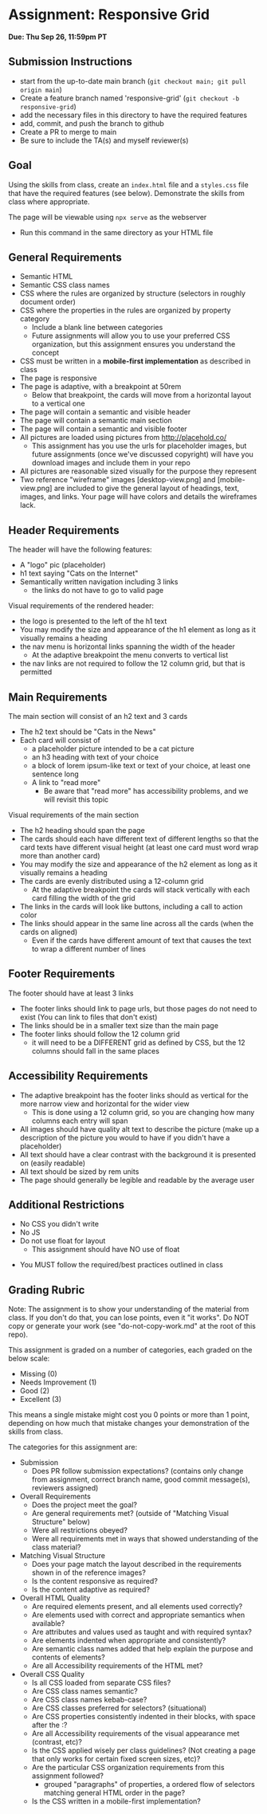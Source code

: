 # Assignment: Responsive Grid

**Due: Thu Sep 26, 11:59pm PT**

## Submission Instructions

* start from the up-to-date main branch (`git checkout main; git pull origin main`)
* Create a feature branch named 'responsive-grid' (`git checkout -b responsive-grid`)
* add the necessary files in this directory to have the required features
* add, commit, and push the branch to github
* Create a PR to merge to main
* Be sure to include the TA(s) and myself reviewer(s)

## Goal

Using the skills from class, create an `index.html` file and a `styles.css` file that have the required features (see below).  Demonstrate the skills from class where appropriate.

The page will be viewable using `npx serve` as the webserver
- Run this command in the same directory as your HTML file

## General Requirements

- Semantic HTML
- Semantic CSS class names 
- CSS where the rules are organized by structure (selectors in roughly document order)
- CSS where the properties in the rules are organized by property category
  - Include a blank line between categories
  - Future assignments will allow you to use your preferred CSS organization, but this assignment ensures you understand the concept
- CSS must be written in a **mobile-first implementation** as described in class
- The page is responsive
- The page is adaptive, with a breakpoint at 50rem
  - Below that breakpoint, the cards will move from a horizontal layout to a vertical one
- The page will contain a semantic and visible header
- The page will contain a semantic main section
- The page will contain a semantic and visible footer
- All pictures are loaded using pictures from http://placehold.co/
    - This assignment has you use the urls for placeholder images, but future assignments (once we've discussed copyright) will have you download images and include them in your repo
- All pictures are reasonable sized visually for the purpose they represent
- Two reference "wireframe" images [desktop-view.png] and [mobile-view.png] are included to give the general layout of headings, text, images, and links.  Your page will have colors and details the wireframes lack.

## Header Requirements

The header will have the following features:
- A "logo" pic (placeholder)
- h1 text saying "Cats on the Internet"
- Semantically written navigation including 3 links
  - the links do not have to go to valid page

Visual requirements of the rendered header:
- the logo is presented to the left of the h1 text
- You may modify the size and appearance of the h1 element as long as it visually remains a heading
- the nav menu is horizontal links spanning the width of the header
  - At the adaptive breakpoint the menu converts to vertical list
- the nav links are not required to follow the 12 column grid, but that is permitted

## Main Requirements

The main section will consist of an h2 text and 3 cards
- The h2 text should be "Cats in the News"
- Each card will consist of 
  - a placeholder picture intended to be a cat picture
  - an h3 heading with text of your choice
  - a block of lorem ipsum-like text or text of your choice, at least one sentence long
  - A link to "read more"
    - Be aware that "read more" has accessibility problems, and we will revisit this topic

Visual requirements of the main section
- The h2 heading should span the page
- The cards should each have different text of different lengths so that the card texts have different visual height (at least one card must word wrap more than another card)
- You may modify the size and appearance of the h2 element as long as it visually remains a heading
- The cards are evenly distributed using a 12-column grid
  - At the adaptive breakpoint the cards will stack vertically with each card filling the width of the grid
- The links in the cards will look like buttons, including a call to action color
- The links should appear in the same line across all the cards (when the cards on aligned)
    - Even if the cards have different amount of text that causes the text to wrap a different number of lines

## Footer Requirements

The footer should have at least 3 links
- The footer links should link to page urls, but those pages do not need to exist (You can link to files that don't exist)
- The links should be in a smaller text size than the main page
- The footer links should follow the 12 column grid
  - it will need to be a DIFFERENT grid as defined by CSS, but the 12 columns should fall in the same places

## Accessibility Requirements
- The adaptive breakpoint has the footer links should as vertical for the more narrow view and horizontal for the wider view
    - This is done using a 12 column grid, so you are changing how many columns each entry will span
- All images should have quality alt text to describe the picture (make up a description of the picture you would to have if you didn't have a placeholder)
- All text should have a clear contrast with the background it is presented on (easily readable)
- All text should be sized by rem units
- The page should generally be legible and readable by the average user

## Additional Restrictions
- No CSS you didn't write
- No JS
- Do not use float for layout
    - This assignment should have NO use of float
* You MUST follow the required/best practices outlined in class

## Grading Rubric

Note: The assignment is to show your understanding of the material from class.  If you don't do that, you can lose points, even it "it works".  Do NOT copy or generate your work (see "do-not-copy-work.md" at the root of this repo).

This assignment is graded on a number of categories, each graded on the below scale:
- Missing (0)
- Needs Improvement (1)
- Good (2)
- Excellent (3)

This means a single mistake might cost you 0 points or more than 1 point, depending on how much that mistake changes your demonstration of the skills from class.

The categories for this assignment are:
- Submission
    - Does PR follow submission expectations?  (contains only change from assignment, correct branch name, good commit message(s), reviewers assigned)
- Overall Requirements
    - Does the project meet the goal?
    - Are general requirements met? (outside of "Matching Visual Structure" below)
    - Were all restrictions obeyed?
    - Were all requirements met in ways that showed understanding of the class material?
- Matching Visual Structure
    - Does your page match the layout described in the requirements shown in of the reference images?
    - Is the content responsive as required?
    - Is the content adaptive as required?
- Overall HTML Quality
    - Are required elements present, and all elements used correctly?
    - Are elements used with correct and appropriate semantics when available?
    - Are attributes and values used as taught and with required syntax?
    - Are elements indented when appropriate and consistently?
    - Are semantic class names added that help explain the purpose and contents of elements?
    - Are all Accessibility requirements of the HTML met?
- Overall CSS Quality
    - Is all CSS loaded from separate CSS files?
    - Are CSS class names semantic?
    - Are CSS class names kebab-case?
    - Are CSS classes preferred for selectors? (situational)
    - Are CSS properties consistently indented in their blocks, with space after the :?
    - Are all Accessibility requirements of the visual appearance met (contrast, etc)?
    - Is the CSS applied wisely per class guidelines? (Not creating a page that only works for certain fixed screen sizes, etc)?
    - Are the particular CSS organization requirements from this assignment followed?
        - grouped "paragraphs" of properties, a ordered flow of selectors matching general HTML order in the page?
    - Is the CSS written in a mobile-first implementation?



